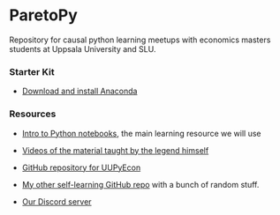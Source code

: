 # ParetoPy
Repository for causal python learning meetups with economics masters students at Uppsala University and SLU.

### Starter Kit

* [Download and install Anaconda](https://www.anaconda.com/products/individual#Downloads)


### Resources

* [Intro to Python notebooks](https://github.com/ipeirotis/introduction-to-python/tree/master/notes), the main learning resource we will use

* [Videos of the material taught by the legend himself](https://youtube.com/playlist?list=PLqAPn_b_yx0TBDqe5-AMSed6sYzMj9qkN)

* [GitHub repository for UUPyEcon](https://github.com/websitenotavailable/UUPyEcon)

* [My other self-learning GitHub repo](https://github.com/websitenotavailable/learning) with a bunch of random stuff.

* [Our Discord server](https://discord.gg/HE2rXb4xYq)
